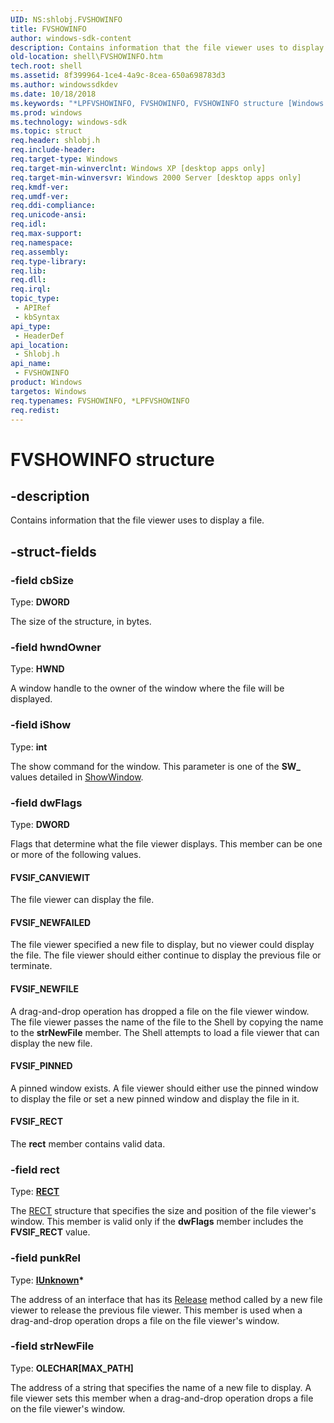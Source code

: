 ```yaml
---
UID: NS:shlobj.FVSHOWINFO
title: FVSHOWINFO
author: windows-sdk-content
description: Contains information that the file viewer uses to display a file.
old-location: shell\FVSHOWINFO.htm
tech.root: shell
ms.assetid: 8f399964-1ce4-4a9c-8cea-650a698783d3
ms.author: windowssdkdev
ms.date: 10/18/2018
ms.keywords: "*LPFVSHOWINFO, FVSHOWINFO, FVSHOWINFO structure [Windows Shell], FVSIF_CANVIEWIT, FVSIF_NEWFAILED, FVSIF_NEWFILE, FVSIF_PINNED, FVSIF_RECT, LPFVSHOWINFO, LPFVSHOWINFO structure pointer [Windows Shell], _win32_FVSHOWINFO, shell.FVSHOWINFO, shlobj/FVSHOWINFO, shlobj/LPFVSHOWINFO"
ms.prod: windows
ms.technology: windows-sdk
ms.topic: struct
req.header: shlobj.h
req.include-header: 
req.target-type: Windows
req.target-min-winverclnt: Windows XP [desktop apps only]
req.target-min-winversvr: Windows 2000 Server [desktop apps only]
req.kmdf-ver: 
req.umdf-ver: 
req.ddi-compliance: 
req.unicode-ansi: 
req.idl: 
req.max-support: 
req.namespace: 
req.assembly: 
req.type-library: 
req.lib: 
req.dll: 
req.irql: 
topic_type:
 - APIRef
 - kbSyntax
api_type:
 - HeaderDef
api_location:
 - Shlobj.h
api_name:
 - FVSHOWINFO
product: Windows
targetos: Windows
req.typenames: FVSHOWINFO, *LPFVSHOWINFO
req.redist: 
---
```


# FVSHOWINFO structure


## -description


Contains information that the file viewer uses to display a file.


## -struct-fields




### -field cbSize

Type: <b>DWORD</b>

The size of the structure, in bytes.


### -field hwndOwner

Type: <b>HWND</b>

A window handle to the owner of the window where the file will be displayed.


### -field iShow

Type: <b>int</b>

The show command for the window. This parameter is one of the <b>SW_</b> values detailed in <a href="https://msdn.microsoft.com/13ffef63-3e29-4ca7-a14d-48ff901d82b5">ShowWindow</a>.


### -field dwFlags

Type: <b>DWORD</b>

Flags that determine what the file viewer displays. This member can be one or more of the following values.



#### FVSIF_CANVIEWIT

The file viewer can display the file.



#### FVSIF_NEWFAILED

The file viewer specified a new file to display, but no viewer could display the file. The file viewer should either continue to display the previous file or terminate.



#### FVSIF_NEWFILE

A drag-and-drop operation has dropped a file on the file viewer window. The file viewer passes the name of the file to the Shell by copying the name to the <b>strNewFile</b> member. The Shell attempts to load a file viewer that can display the new file.



#### FVSIF_PINNED

A pinned window exists. A file viewer should either use the pinned window to display the file or set a new pinned window and display the file in it.



#### FVSIF_RECT

The <b>rect</b> member contains valid data.


### -field rect

Type: <b><a href="https://msdn.microsoft.com/9439cb6c-f2f7-4c27-b1d7-8ddf16d81fe8">RECT</a></b>

The <a href="https://msdn.microsoft.com/9439cb6c-f2f7-4c27-b1d7-8ddf16d81fe8">RECT</a> structure that specifies the size and position of the file viewer's window. This member is valid only if the <b>dwFlags</b> member includes the <b>FVSIF_RECT</b> value.


### -field punkRel

Type: <b><a href="https://msdn.microsoft.com/33f1d79a-33fc-4ce5-a372-e08bda378332">IUnknown</a>*</b>

The address of an interface that has its <a href="https://msdn.microsoft.com/4b494c6f-f0ee-4c35-ae45-ed956f40dc7a">Release</a> method called by a new file viewer to release the previous file viewer. This member is used when a drag-and-drop operation drops a file on the file viewer's window.


### -field strNewFile

Type: <b>OLECHAR[MAX_PATH]</b>

The address of a string that specifies the name of a new file to display. A file viewer sets this member when a drag-and-drop operation drops a file on the file viewer's window.

